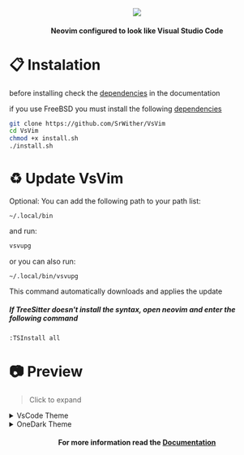 <p align="center">
  <img src="https://user-images.githubusercontent.com/59105868/147696668-8b35cba4-f27e-4cad-b901-6757a93d1ba8.png" />
</p>
<h4 align="center">Neovim configured to look like Visual Studio Code</h1>

# :clipboard: Instalation
before installing check the [dependencies](https://github.com/SrWither/VsVim/blob/main/docs/dependencies.md#general) in the documentation

if you use FreeBSD you must install the following [dependencies](https://github.com/SrWither/VsVim/blob/main/docs/dependencies.md#freebsd)
```sh
git clone https://github.com/SrWither/VsVim
cd VsVim
chmod +x install.sh
./install.sh
```
# :recycle: Update VsVim
Optional: You can add the following path to your path list:
```
~/.local/bin
``` 
and run:
```sh
vsvupg
```
or you can also run:
```
~/.local/bin/vsvupg
```
This command automatically downloads and applies the update

##### If TreeSitter doesn't install the syntax, open neovim and enter the following command
```
:TSInstall all
```
# :camera: Preview

> Click to expand

<details>
  <summary>VsCode Theme</summary>

  #### Dashboard
   <kbd>
    <img src="https://user-images.githubusercontent.com/59105868/167044841-5c700fc0-d7f4-4829-8e16-87349248b518.png">
  </kbd>

  #### Code, Filetree and Terminal
   <kbd>
    <img src="https://user-images.githubusercontent.com/59105868/167045068-57c16958-dfe3-4b5d-8dcc-0ad8b46f7024.png">
  </kbd>

  #### Autocomplete
   <kbd>
    <img src="https://user-images.githubusercontent.com/59105868/167045230-9b647787-6b50-4477-b3d2-a4aebc14fd0a.png">
  </kbd>

</details>

<details>
  <summary>OneDark Theme</summary>

  #### Dashboard
   <kbd>
    <img src="https://user-images.githubusercontent.com/59105868/167044828-a1cea735-4039-4aa7-8fc6-067edc9a9803.png">
  </kbd>

  #### Code, Filetree and Terminal
   <kbd>
    <img src="https://user-images.githubusercontent.com/59105868/167045057-802c4715-171b-422a-8496-6e205f785d5f.png">
  </kbd>

  #### Autocomplete
   <kbd>
    <img src="https://user-images.githubusercontent.com/59105868/167045243-1cab2673-8278-4b75-8dc0-557275823db2.png">
  </kbd>

</details>

<h4 align="center">
  For more information read the <a href="https://github.com/SrWither/VsVim/tree/main/docs#blue_book-index">Documentation</a>
</h4>
